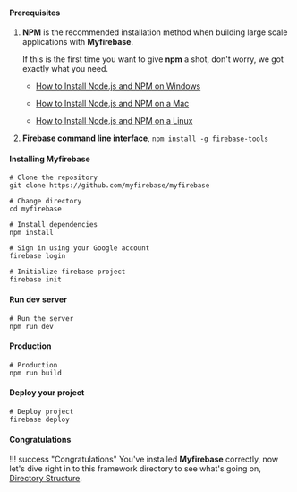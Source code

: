 #### Prerequisites

1. **NPM** is the recommended installation method when building large scale applications with **Myfirebase**.

   If this is the first time you want to give **npm** a shot, don't worry, we got exactly what you need.

   - [How to Install Node.js and NPM on Windows](http://blog.teamtreehouse.com/install-node-js-npm-windows)

   - [How to Install Node.js and NPM on a Mac](http://blog.teamtreehouse.com/install-node-js-npm-mac)

   - [How to Install Node.js and NPM on a Linux](http://blog.teamtreehouse.com/install-node-js-npm-linux)

2. **Firebase command line interface**, `npm install -g firebase-tools`

#### Installing Myfirebase

```shell
# Clone the repository
git clone https://github.com/myfirebase/myfirebase

# Change directory
cd myfirebase

# Install dependencies
npm install

# Sign in using your Google account
firebase login

# Initialize firebase project
firebase init
```

#### Run dev server

```shell
# Run the server
npm run dev
```

#### Production


```shell
# Production
npm run build
```

#### Deploy your project

```shell
# Deploy project
firebase deploy
```

#### Congratulations

!!! success "Congratulations"
    You've installed **Myfirebase** correctly, now let's dive right in to this framework directory to see what's going on, [Directory Structure](directory-structure.md).
